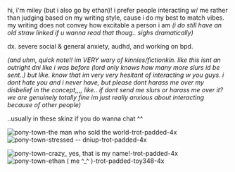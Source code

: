 hi, i'm miley (but i also go by ethan)! i prefer people interacting w/ me rather than judging based on my writing style, cause i do my best to match vibes. my writing does not convey how excitable a person i am *(i do still have an old straw linked if u wanna read that thoug.. sighs dramatically)*


dx. severe social & general anxiety, audhd, and working on bpd.

*(and uhm, quick note!! im VERY wary of kinnies/fictionkin. like this isnt an outright dni like i was before (lord only knows how many more slurs id be sent..) but like. know that im very very hesitant of interacting w you guys. i dont hate you and i never have, but please dont harass me over my disbelief in the concept,,,, like.. if dont send me slurs or harass me over it? we are genuinely totally fine im just really anxious about interacting because of other people)*


..usually in these skinz if you do wanna chat ^^

![pony-town-the man who sold the world-trot-padded-4x](https://github.com/user-attachments/assets/f4eae41f-5c55-484a-b4f1-f0a9552a16e8)
![pony-town-stressed -- dniup-trot-padded-4x](https://github.com/user-attachments/assets/b78ad28d-f0e3-41b2-824a-f5d2a9978eca)


![pony-town-crazy_ yes, that is my name!-trot-padded-4x](https://github.com/user-attachments/assets/89e8bf5b-e31e-4ca9-8fad-b9c274f009bd)
![pony-town-ethan ( me ^_^ )-trot-padded-toy348-4x](https://github.com/user-attachments/assets/ffe69917-8818-4e05-ad12-e2f78aea3f15)
